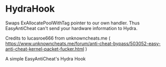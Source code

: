 # HydraHook

Swaps ExAllocatePoolWithTag pointer to our own handler.
Thus EasyAntiCheat can't send your hardware information to Hydra.

Credits to lucasroe666 from unknowncheats.me ( https://www.unknowncheats.me/forum/anti-cheat-bypass/503052-easy-anti-cheat-kernel-packet-fucker.html )

A simple EasyAntiCheat's Hydra Hook
